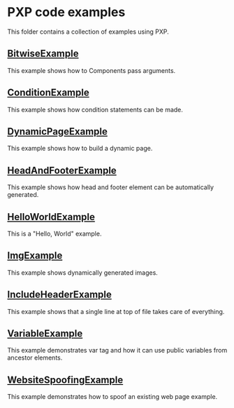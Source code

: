 # PXP code examples

This folder contains a collection of examples using PXP.

## [BitwiseExample](BitwiseExample/)
This example shows how to Components pass arguments.

## [ConditionExample](ConditionExample/)
This example shows how condition statements can be made.

## [DynamicPageExample](DynamicPageExample/)
This example shows how to build a dynamic page.

## [HeadAndFooterExample](HeadAndFooterExample/)
This example shows how head and footer element can be automatically generated.

## [HelloWorldExample](HelloWorldExample/)
This is a "Hello, World" example.

## [ImgExample](ImgExample/)
This example shows dynamically generated images.

## [IncludeHeaderExample](IncludeHeaderExample/)
This example shows that a single line at top of file takes care of everything.

## [VariableExample](VariableExample/)
This example demonstrates var tag and how it can use public variables from ancestor elements.

## [WebsiteSpoofingExample](WebsiteSpoofingExample/)
This example demonstrates how to spoof an existing web page example.
